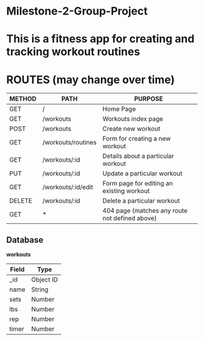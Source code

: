 # Milestone-2-Group-Project

# This is a fitness app for creating and tracking workout routines

# ROUTES (may change over time)

| METHOD | PATH               | PURPOSE                                        |
| ------ | ------------------ | ---------------------------------------------- |
| GET    | /                  | Home Page                                      |
| GET    | /workouts          | Workouts index page                            |
| POST   | /workouts          | Create new workout                             |
| GET    | /workouts/routines | Form for creating a new workout                |
| GET    | /workouts/:id      | Details about a particular workout             |
| PUT    | /workouts/:id      | Update a particular workout                    |
| GET    | /workouts/:id/edit | Form page for editing an existing workout      |
| DELETE | /workouts/:id      | Delete a particular workout                    |
| GET    | \*                 | 404 page (matches any route not defined above) |

## Database

**workouts**

| Field | Type      |
| ----- | --------- |
| \_id  | Object ID |
| name  | String    |
| sets  | Number    |
| lbs   | Number    |
| rep   | Number    |
| timer | Number    |
